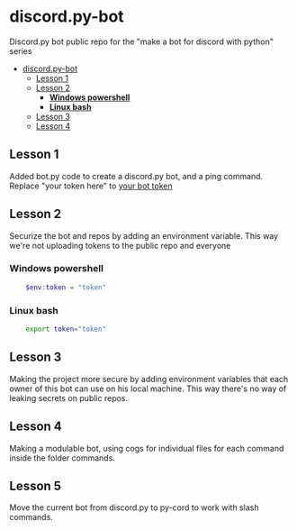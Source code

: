 # discord.py-bot
Discord.py bot public repo for the "make a bot for discord with python" series

- [discord.py-bot](#discordpy-bot)
  - [Lesson 1](#lesson-1)
  - [Lesson 2](#lesson-2)
    - [**Windows powershell**](#windows-powershell)
    - [**Linux bash**](#linux-bash)
  - [Lesson 3](#lesson-3)
  - [Lesson 4](#lesson-4)

## Lesson 1
Added bot.py code to create a discord.py bot, and a ping command.
Replace "your token here" to [your bot token](https://discord.com/developers/applications)

## Lesson 2
Securize the bot and repos by adding an environment variable.
This way we're not uploading tokens to the public repo and everyone

### **Windows powershell**
```powershell
    $env:token = "token"
```
### **Linux bash**
```bash
    export token="token"
```

## Lesson 3
Making the project more secure by adding environment variables that each owner of this bot can use on his local machine.
This way there's no way of leaking secrets on public repos.

## Lesson 4
Making a modulable bot, using cogs for individual files for each command inside the folder commands.

## Lesson 5
Move the current bot from discord.py to py-cord to work with slash commands.